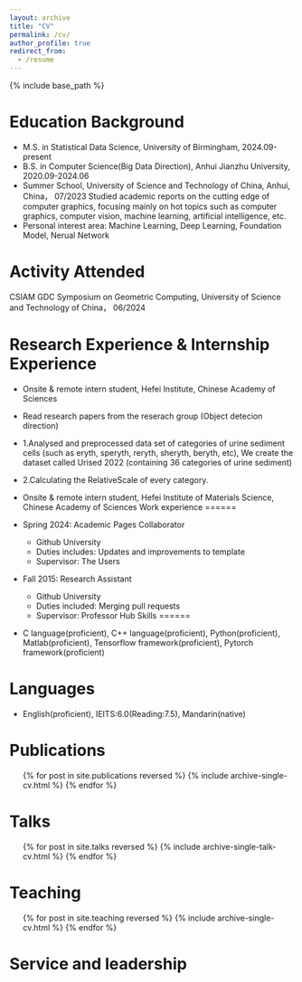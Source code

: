 ```yaml
---
layout: archive
title: "CV"
permalink: /cv/
author_profile: true
redirect_from:
  - /resume
---
```


{% include base_path %}

Education Background
======
* M.S. in Statistical Data Science, University of Birmingham, 2024.09-present
* B.S. in Computer Science(Big Data Direction), Anhui Jianzhu University, 2020.09-2024.06
* Summer School, University of Science and Technology of China, Anhui, China， 07/2023
  Studied academic reports on the cutting edge of computer graphics, focusing mainly on hot topics such as computer graphics, computer vision, machine learning,
  artificial intelligence, etc.
* Personal interest area: Machine Learning, Deep Learning, Foundation Model, Nerual Network
  
Activity Attended
======
CSIAM GDC Symposium on Geometric Computing, University of Science and Technology of China， 06/2024

Research Experience & Internship Experience
======
* Onsite & remote intern student, Hefei Institute, Chinese Academy of Sciences
* Read research papers from the reserach group (Object detecion direction)
* 1.Analysed and preprocessed data set of categories of urine sediment cells (such as eryth, speryth, reryth, sheryth, beryth, etc), We create the dataset called
  Urised 2022 (containing 36 categories of urine sediment)
* 2.Calculating the RelativeScale of every category.
* Onsite & remote intern student, Hefei Institute of Materials Science, Chinese Academy of Sciences
Work experience
======
* Spring 2024: Academic Pages Collaborator
  * Github University
  * Duties includes: Updates and improvements to template
  * Supervisor: The Users

* Fall 2015: Research Assistant
  * Github University
  * Duties included: Merging pull requests
  * Supervisor: Professor Hub
Skills
======
* C language(proficient), C++ language(proficient), Python(proficient), Matlab(proficient), Tensorflow framework(proficient), Pytorch framework(proficient)

Languages
======
* English(proficient), IEITS:6.0(Reading:7.5), Mandarin(native)

Publications
======
  <ul>{% for post in site.publications reversed %}
    {% include archive-single-cv.html %}
  {% endfor %}</ul>
  
Talks
======
  <ul>{% for post in site.talks reversed %}
    {% include archive-single-talk-cv.html  %}
  {% endfor %}</ul>
  
Teaching
======
  <ul>{% for post in site.teaching reversed %}
    {% include archive-single-cv.html %}
  {% endfor %}</ul>
  
Service and leadership
======
